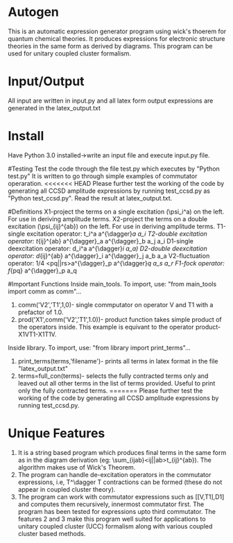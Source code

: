 # Autogen
This is an automatic expression generator program using wick's thoerem for quantum chemical theories. It produces expressions for electronic structure theories in the same form as derived by diagrams. This program can be used for unitary coupled cluster formalism.
# Input/Output
All input are written in input.py and all latex form output expressions are generated in the latex_output.txt

# Install
Have Python 3.0 installed->write an input file and execute input.py file. 

#Testing
Test the code through the file test.py which executes by "Python test.py"
It is written to go through simple examples of commutator operaration. 
<<<<<<< HEAD
Please further test the working of the code by generating all CCSD amplitude expressions by running test_ccsd.py as "Python test_ccsd.py". Read the result at latex_output.txt.

#Definitions
X1-project the terms on a single excitation (\psi_i^a) on the left. For use in deriving amplitude terms.
X2-project the terms on a double excitation (\psi_{ij}^{ab}) on the left. For use in deriving amplitude terms.
T1-single excitation operator: t_i^a a^{\dagger}_a a_i
T2-double excitation operator: t_{ij}^{ab} a^{\dagger}_a a^{\dagger}_b a_j a_i
D1-single deexcitation operator: d_i^a a^{\dagger}_i a_a)
D2-double deexcitation operator: d_{ij}^{ab} a^{\dagger}_i a^{\dagger}_j a_b a_a
V2-fluctuation operator: 1/4 <pq||rs>a^{\dagger}_p a^{\dagger}_q a_s a_r
F1-fock operator: f_{pq} a^{\dagger}_p a_q

#Important Functions
Inside main_tools. To import, use: "from main_tools import comm as comm"... 

1. comm('V2','T1',1,0)- single commputator on operator V and T1 with a prefactor of 1.0.
2. prod('X1',comm('V2','T1',1.0))- product function takes simple product of the operators inside. This example is equivant to the operator product- X1VT1-X1T1V.

Inside library. To import, use: "from library import print_terms"...
1. print_terms(terms,'filename')- prints all terms in latex format in the file "latex_output.txt"
2. terms=full_con(terms)- selects the fully contracted terms only and leaved out all other terms in the list of terms provided. Useful to print only the fully contracted terms.
=======
Please further test the working of the code by generating all CCSD amplitude expressions by running test_ccsd.py.
 
# Unique Features
1. It is a string based program which produces final terms in the same form as in the diagram derivation (eg: \sum_{ijab}<ij||ab>t_{ij}^{ab}). The algorithm makes use of Wick's Theorem. 
2. The program can handle de-excitation operators in the commutator expressions, i.e, T^\dagger T contractions can be formed (these do not appear in coupled cluster theory).
3. The program can work with commutator expressions such as [[V,T1],D1] and computes them recursively, innermost commutator first. The program has been tested for expressions upto third commutator.
The features 2 and 3 make this program well suited for applications to unitary coupled cluster (UCC) formalism along with various coupled cluster based methods. 
